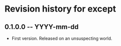 # Revision history for except

## 0.1.0.0 -- YYYY-mm-dd

* First version. Released on an unsuspecting world.
